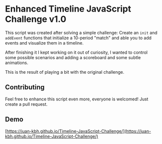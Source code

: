 # Enhanced Timeline JavaScript Challenge v1.0

This script was created after solving a simple challenge: Create an `init` and `addEvent` functions that initialize a 10-period "match" and able you to add events and visualize them in a timeline.

After finishing it I kept working on it out of curiosity, I wanted to control some possible scenarios and adding a scoreboard and some subtle animations.

This is the result of playing a bit with the original challenge.

## Contributing

Feel free to enhance this script even more, everyone is welcomed! Just create a pull request.

## Demo

[https://juan-kbh.github.io/Timeline-JavaScript-Challenge/](https://juan-kbh.github.io/Timeline-JavaScript-Challenge/)
